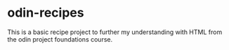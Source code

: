 # odin-recipes
This is a basic recipe project to further my understanding with HTML from the odin project foundations course.
